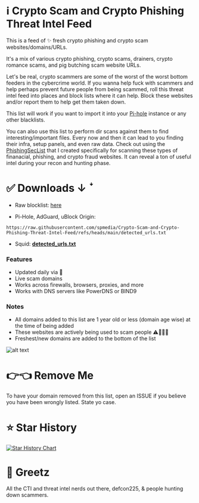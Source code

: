 # ℹ️ Crypto Scam and Crypto Phishing Threat Intel Feed
This is a feed of ✨ fresh crypto phishing and crypto scam websites/domains/URLs.

It's a mix of various crypto phishing, crypto scams, drainers, crypto romance scams, and pig butching scam website URLs.

Let's be real, crypto scammers are some of the worst of the worst bottom feeders in the cybercrime world. If you wanna help fuck with scammers and help perhaps prevent future people from being scammed, roll this threat intel feed into places and block lists where it can help. Block these websites and/or report them to help get them taken down.

This list will work if you want to import it into your [Pi-hole](https://pi-hole.net/) instance or any other blacklists.

You can also use this list to perform dir scans against them to find interesting/important files. Every now and then it can lead to you finding their infra, setup panels, and even raw data. Check out using the [PhishingSecList](https://github.com/spmedia/PhishingSecLists) that I created specifically for scanning these types of finanacial, phishing, and crypto fraud websites. It can reveal a ton of useful intel during your recon and hunting phase.

# ✅ Downloads ↓ ꜜ

- Raw blocklist: [here](https://raw.githubusercontent.com/spmedia/Crypto-Scam-and-Crypto-Phishing-Threat-Intel-Feed/refs/heads/main/detected_urls.txt)

- Pi-Hole, AdGuard, uBlock Origin:
```
https://raw.githubusercontent.com/spmedia/Crypto-Scam-and-Crypto-Phishing-Threat-Intel-Feed/refs/heads/main/detected_urls.txt
```
- Squid: **[detected_urls.txt](https://raw.githubusercontent.com/spmedia/Crypto-Scam-and-Crypto-Phishing-Threat-Intel-Feed/refs/heads/main/detected_urls.txt)** 
### Features

- Updated daily via 🤖
- Live scam domains
- Works across firewalls, browsers, proxies, and more
- Works with DNS servers like PowerDNS or BIND9 

### Notes
- All domains added to this list are 1 year old or less (domain age wise) at the time of being added
- These websites are actively being used to scam people ⚠️🚩🧙‍♂️
- Freshest/new domains are added to the bottom of the list

![alt text](https://i.imgur.com/JA22DtP.png)

# 👉👈 Remove Me

To have your domain removed from this list, open an ISSUE if you believe you have been wrongly listed. State yo case.

# ⭐ Star History

<a href="https://star-history.com/#spmedia/Crypto-Scam-and-Crypto-Phishing-Threat-Intel-Feed&Date">
 <picture>
   <source media="(prefers-color-scheme: dark)" srcset="https://api.star-history.com/svg?repos=spmedia/Crypto-Scam-and-Crypto-Phishing-Threat-Intel-Feed&type=Date&theme=dark" />
   <source media="(prefers-color-scheme: light)" srcset="https://api.star-history.com/svg?repos=spmedia/Crypto-Scam-and-Crypto-Phishing-Threat-Intel-Feed&type=Date" />
   <img alt="Star History Chart" src="https://api.star-history.com/svg?repos=spmedia/Crypto-Scam-and-Crypto-Phishing-Threat-Intel-Feed&type=Date" />
 </picture>
</a>

# 👋 Greetz

All the CTI and threat intel nerds out there, defcon225, & people hunting down scammers.
